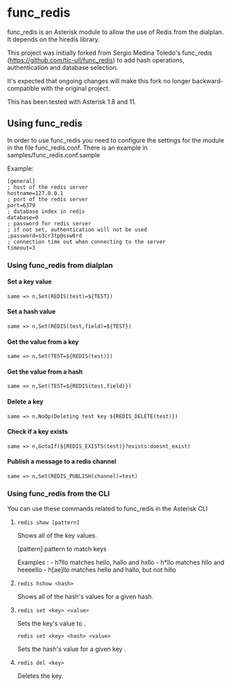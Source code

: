 # func_redis

func_redis is an Asterisk module to allow the use of Redis from the dialplan.
It depends on the hiredis library.

This project was initially forked from Sergio Medina Toledo's func_redis (https://github.com/tic-ull/func_redis) to add hash operations, authentication and database selection.

It's expected that ongoing changes will make this fork no longer backward-compatible with the original
project.

This has been tested with Asterisk 1.8 and 11.

## Using func_redis

In order to use func_redis you need to configure the settings for the module 
in the file func_redis.conf. There is an example in samples/func_redis.conf.sample

Example:

```
[general]
; host of the redis server 
hostname=127.0.0.1
; port of the redis server
port=6379
; database index in redis
database=0
; password for redis server
; if not set, authentication will not be used
;password=s3cr3tp@ssw0rd
; connection time out when connecting to the server
timeout=3
```


### Using func_redis from dialplan

#### Set a key value
```same => n,Set(REDIS(test)=${TEST})```

#### Set a hash value
```same => n,Set(REDIS(test,field)=${TEST})```

#### Get the value from a key
```same => n,Set(TEST=${REDIS(test)})```

#### Get the value from a hash
```same => n,Set(TEST=${REDIS(test,field)})```

#### Delete a key
```same => n,NoOp(Deleting test key ${REDIS_DELETE(test)})```

#### Check if a key exists
```same => n,GotoIf(${REDIS_EXISTS(test)}?exists:doesnt_exist)```

#### Publish a message to a redis channel
```same => n,Set(REDIS_PUBLISH(channel)=test)```

### Using func_redis from the CLI

You can use these commands related to func_redis in the Asterisk CLI 

1. ```redis show [pattern]```

    Shows all of the key values.

    [pattern] pattern to match keys

    Examples :
        - h?llo matches hello, hallo and hxllo
        - h*llo matches hllo and heeeello
        - h[ae]llo matches hello and hallo, but not hillo

2. ```redis hshow <hash>```

    Shows all of the hash's values for a given hash.
    
3. ```redis set <key> <value>```

    Sets the key's <key> value to <value>.

   ```redis set <key> <hash> <value>```

    Sets the hash's <hash> value <value> for a given key <key>.
    
4. ```redis del <key>```

    Deletes the key.
